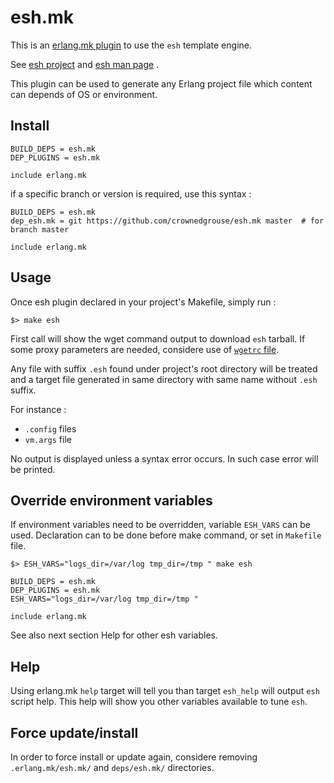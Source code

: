 # esh.mk

This is an [erlang.mk plugin](https://erlang.mk/guide/) to use the `esh` template engine.

See [esh project](https://github.com/jirutka/esh) and [esh man page](https://github.com/jirutka/esh/blob/master/esh.1.adoc) .

This plugin can be used to generate any Erlang project file which content can depends of OS or environment.

## Install

```make
BUILD_DEPS = esh.mk
DEP_PLUGINS = esh.mk

include erlang.mk
```

if a specific branch or version is required, use this syntax :

```make
BUILD_DEPS = esh.mk
dep_esh.mk = git https://github.com/crownedgrouse/esh.mk master  # for branch master

include erlang.mk
```

## Usage

Once esh plugin declared in your project's Makefile, simply run :

```shell
$> make esh
```
First call will show the wget command output to download `esh` tarball. If some proxy parameters are needed, considere use of [`wgetrc` file](https://www.gnu.org/software/wget/manual/html_node/Startup-File.html#Startup-File).

Any file with suffix `.esh` found under project's root directory will be treated and a target file generated in same directory with same name without `.esh` suffix.

For instance :
- `.config` files
- `vm.args` file

No output is displayed unless a syntax error occurs. In such case error will be printed.

## Override environment variables

If environment variables need to be overridden, variable `ESH_VARS` can be used.
Declaration can to be done before make command, or set in `Makefile` file.

```shell
$> ESH_VARS="logs_dir=/var/log tmp_dir=/tmp " make esh
``` 

```make
BUILD_DEPS = esh.mk
DEP_PLUGINS = esh.mk
ESH_VARS="logs_dir=/var/log tmp_dir=/tmp "

include erlang.mk
```
See also next section Help for other esh variables.

## Help

Using erlang.mk `help` target will tell you than target `esh_help` will output `esh` script help. This help will show you other variables available to tune `esh`.

## Force update/install

In order to force install or update again, considere removing `.erlang.mk/esh.mk/` and `deps/esh.mk/` directories.

